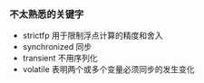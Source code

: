 ### 不太熟悉的关键字
* strictfp 用于限制浮点计算的精度和舍入
* synchronized 同步
* transient 不用序列化
* volatile 表明两个或多个变量必须同步的发生变化